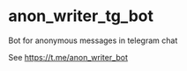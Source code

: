# anon_writer_tg_bot

Bot for anonymous messages in telegram chat

See https://t.me/anon_writer_bot
